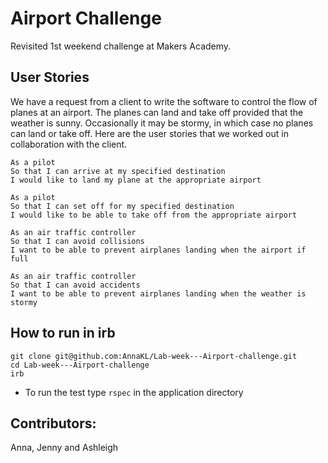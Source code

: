 Airport Challenge
=================

Revisited 1st weekend challenge at Makers Academy.

User Stories
------------

We have a request from a client to write the software to control the flow of planes at an airport. The planes can land and take off provided that the weather is sunny. Occasionally it may be stormy, in which case no planes can land or take off. Here are the user stories that we worked out in collaboration with the client.

```
As a pilot
So that I can arrive at my specified destination
I would like to land my plane at the appropriate airport

As a pilot
So that I can set off for my specified destination
I would like to be able to take off from the appropriate airport

As an air traffic controller
So that I can avoid collisions
I want to be able to prevent airplanes landing when the airport if full

As an air traffic controller
So that I can avoid accidents
I want to be able to prevent airplanes landing when the weather is stormy
```

How to run in irb
------------

```
git clone git@github.com:AnnaKL/Lab-week---Airport-challenge.git
cd Lab-week---Airport-challenge
irb
```

* To run the test type ```rspec``` in the application directory


Contributors:
------------
Anna, Jenny and Ashleigh